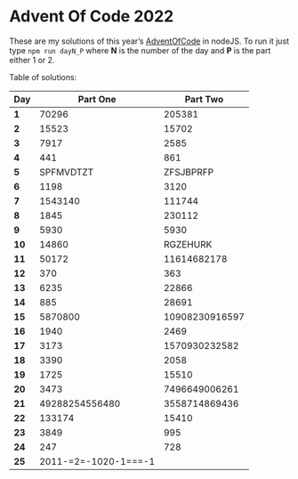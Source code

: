 # Advent Of Code 2022
These are my solutions of this year’s [AdventOfCode](https://adventofcode.com/2022) in nodeJS.
To run it just type `npm run dayN_P` where **N** is the number of the day and **P** is the part either 1 or 2.

Table of solutions:

| Day    | Part One             | Part Two       |
|--------|----------------------|----------------|
| **1**  | 70296                | 205381         |
| **2**  | 15523                | 15702          |
| **3**  | 7917                 | 2585           |
| **4**  | 441                  | 861            |
| **5**  | SPFMVDTZT            | ZFSJBPRFP      |
| **6**  | 1198                 | 3120           |
| **7**  | 1543140              | 111744         |
| **8**  | 1845                 | 230112         |
| **9**  | 5930                 | 5930           |
| **10** | 14860                | RGZEHURK       |
| **11** | 50172                | 11614682178    |
| **12** | 370                  | 363            |
| **13** | 6235                 | 22866          |
| **14** | 885                  | 28691          |
| **15** | 5870800              | 10908230916597 |
| **16** | 1940                 | 2469           |
| **17** | 3173                 | 1570930232582  |
| **18** | 3390                 | 2058           |
| **19** | 1725                 | 15510          |
| **20** | 3473                 | 7496649006261  |
| **21** | 49288254556480       | 3558714869436  |
| **22** | 133174               | 15410          |
| **23** | 3849                 | 995            |
| **24** | 247                  | 728            |
| **25** | 2011-=2=-1020-1===-1 |                |
